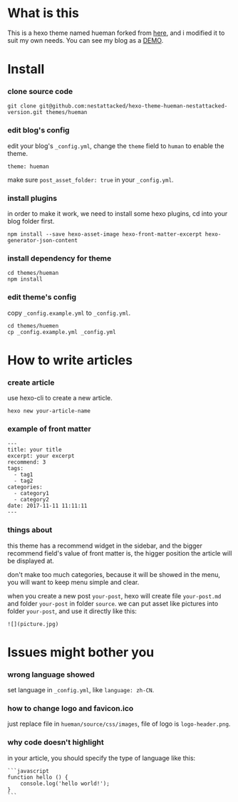 # What is this

This is a hexo theme named hueman forked from [here](https://github.com/ppoffice/hexo-theme-hueman), and i modified it to suit my own needs. You can see my blog as a [DEMO](https://www.nestattacked.com).

# Install

### clone source code

    git clone git@github.com:nestattacked/hexo-theme-hueman-nestattacked-version.git themes/hueman

### edit blog's config

edit your blog's `_config.yml`, change the `theme` field to `human` to enable the theme.

    theme: hueman

make sure `post_asset_folder: true` in your `_config.yml`.

### install plugins

in order to make it work, we need to install some hexo plugins, cd into your blog folder first.

    npm install --save hexo-asset-image hexo-front-matter-excerpt hexo-generator-json-content

### install dependency for theme

    cd themes/hueman
    npm install

### edit theme's config

copy `_config.example.yml` to `_config.yml`.

    cd themes/huemen
    cp _config.example.yml _config.yml

# How to write articles

### create article

use hexo-cli to create a new article.

    hexo new your-article-name

### example of front matter

    ---
    title: your title
    excerpt: your excerpt
    recommend: 3
    tags:
      - tag1
      - tag2
    categories:
      - category1
      - category2
    date: 2017-11-11 11:11:11
    ---

### things about

this theme has a recommend widget in the sidebar, and the bigger recommend field's value of front matter is, the higger position the article will be displayed at.

don't make too much categories, because it will be showed in the menu, you will want to keep menu simple and clear.

when you create a new post `your-post`, hexo will create file `your-post.md` and folder `your-post` in folder `source`. we can put asset like pictures into folder `your-post`, and use it directly like this:

    ![](picture.jpg)

# Issues might bother you

### wrong language showed

set language in `_config.yml`, like `language: zh-CN`.

### how to change logo and favicon.ico

just replace file in `hueman/source/css/images`, file of logo is `logo-header.png`.

### why code doesn't highlight

in your article, you should specify the type of language like this:

    ```javascript
    function hello () {
        console.log('hello world!');
    }
    ```
